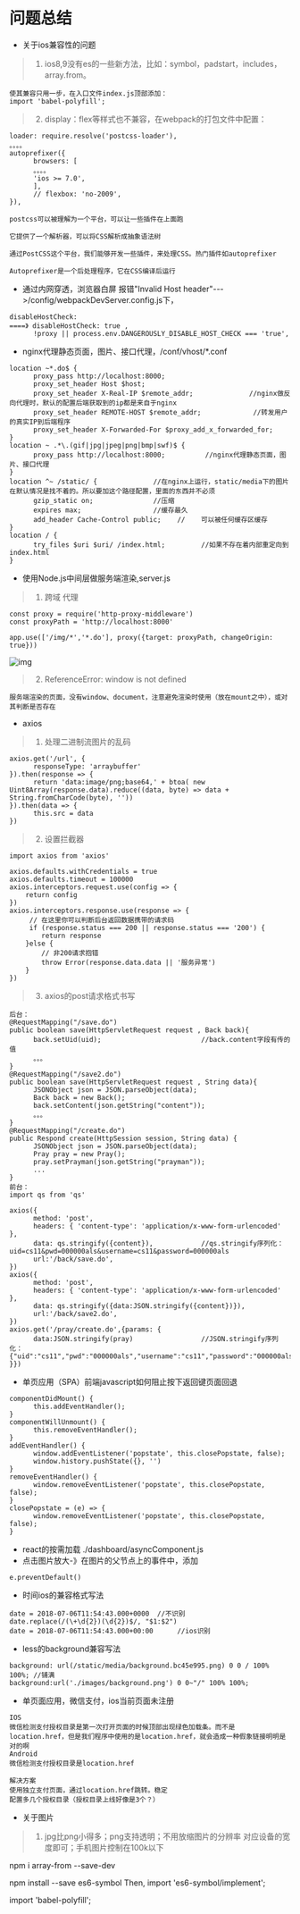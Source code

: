 # 问题总结
* 关于ios兼容性的问题
> 1. ios8,9没有es的一些新方法，比如：symbol，padstart，includes，array.from。
```
使其兼容只用一步，在入口文件index.js顶部添加：
import 'babel-polyfill';
```
> 2. display：flex等样式也不兼容，在webpack的打包文件中配置：
```
loader: require.resolve('postcss-loader'),
。。。。
autoprefixer({
      browsers: [
      。。。。
      'ios >= 7.0',
      ],
      // flexbox: 'no-2009',
}),

postcss可以被理解为一个平台，可以让一些插件在上面跑

它提供了一个解析器，可以将CSS解析成抽象语法树

通过PostCSS这个平台，我们能够开发一些插件，来处理CSS。热门插件如autoprefixer

Autoprefixer是一个后处理程序，它在CSS编译后运行

```

* 通过内网穿透，浏览器白屏 报错"Invalid Host header"--->/config/webpackDevServer.config.js下，
```
disableHostCheck:                                                         ====》 disableHostCheck: true ,
      !proxy || process.env.DANGEROUSLY_DISABLE_HOST_CHECK === 'true',  
```
* nginx代理静态页面，图片、接口代理，/conf/vhost/*.conf
```
location ~*.do$ {
      proxy_pass http://localhost:8000;
      proxy_set_header Host $host;                          
      proxy_set_header X-Real-IP $remote_addr;              //nginx做反向代理时，默认的配置后端获取到的ip都是来自于nginx
      proxy_set_header REMOTE-HOST $remote_addr;             //转发用户的真实IP到后端程序     
      proxy_set_header X-Forwarded-For $proxy_add_x_forwarded_for;
}
location ~ .*\.(gif|jpg|jpeg|png|bmp|swf)$ {
      proxy_pass http://localhost:8000;          //nginx代理静态页面，图片、接口代理
}
location ^~ /static/ {              //在nginx上运行，static/media下的图片在默认情况是找不着的。所以要加这个路径配置，里面的东西并不必须
      gzip_static on;               //压缩
      expires max;                  //缓存最久
      add_header Cache-Control public;    //    可以被任何缓存区缓存
}
location / {
      try_files $uri $uri/ /index.html;         //如果不存在着内部重定向到index.html
}
```
* 使用Node.js中间层做服务端渲染,server.js
> 1. 跨域 代理
```
const proxy = require('http-proxy-middleware')
const proxyPath = 'http://localhost:8000'

app.use(['/img/*','*.do'], proxy({target: proxyPath, changeOrigin: true}))
```
![img](https://upload-images.jianshu.io/upload_images/4145295-df8e7f9aa01f3448.png)
> 2. ReferenceError: window is not defined
```
服务端渲染的页面，没有window、document，注意避免渲染时使用（放在mount之中），或对其判断是否存在
```

* axios
> 1. 处理二进制流图片的乱码
```
axios.get('/url', {
      responseType: 'arraybuffer'
}).then(response => {
      return 'data:image/png;base64,' + btoa( new Uint8Array(response.data).reduce((data, byte) => data + String.fromCharCode(byte), ''))
}).then(data => {
      this.src = data
})
```
> 2. 设置拦截器
```
import axios from 'axios'

axios.defaults.withCredentials = true
axios.defaults.timeout = 100000
axios.interceptors.request.use(config => {
    return config
})
axios.interceptors.response.use(response => {
     // 在这里你可以判断后台返回数据携带的请求码
     if (response.status === 200 || response.status === '200') {
        return response
    }else {
        // 非200请求抱错
        throw Error(response.data.data || '服务异常')
    }
})
```
> 3. axios的post请求格式书写
```
后台：
@RequestMapping("/save.do")
public boolean save(HttpServletRequest request , Back back){
      back.setUid(uid);                         //back.content字段有传的值
      。。。
}
@RequestMapping("/save2.do")
public boolean save(HttpServletRequest request , String data){
      JSONObject json = JSON.parseObject(data);
      Back back = new Back();
      back.setContent(json.getString("content"));
      。。。
}
@RequestMapping("/create.do")
public Respond create(HttpSession session, String data) {
      JSONObject json = JSON.parseObject(data);
      Pray pray = new Pray();
      pray.setPrayman(json.getString("prayman"));
      ...
}
前台：
import qs from 'qs'

axios({
      method: 'post',
      headers: { 'content-type': 'application/x-www-form-urlencoded' },
      data: qs.stringify({content}),            //qs.stringify序列化：uid=cs11&pwd=000000als&username=cs11&password=000000als
      url:'/back/save.do',
})
axios({
      method: 'post',
      headers: { 'content-type': 'application/x-www-form-urlencoded' },
      data: qs.stringify({data:JSON.stringify({content})}),
      url:'/back/save2.do',
})
axios.get('/pray/create.do',{params: {
      data:JSON.stringify(pray)                 //JSON.stringify序列化：{"uid":"cs11","pwd":"000000als","username":"cs11","password":"000000als"}
}})
```
* 单页应用（SPA）前端javascript如何阻止按下返回键页面回退
```
componentDidMount() {
      this.addEventHandler();
}
componentWillUnmount() {
      this.removeEventHandler();
}
addEventHandler() {
      window.addEventListener('popstate', this.closePopstate, false);
      window.history.pushState({}, '')
}
removeEventHandler() {
      window.removeEventListener('popstate', this.closePopstate, false);
}
closePopstate = (e) => {
      window.removeEventListener('popstate', this.closePopstate, false);
}
```
* react的按需加载   ./dashboard/asyncComponent.js
* 点击图片放大-》在图片的父节点上的事件中，添加
```
e.preventDefault()
```
* 时间ios的兼容格式写法
```
date = 2018-07-06T11:54:43.000+0000  //不识别
date.replace(/(\+\d{2})(\d{2})$/, "$1:$2")
date = 2018-07-06T11:54:43.000+00:00      //ios识别
```
* less的background兼容写法
```
background: url(/static/media/background.bc45e995.png) 0 0 / 100% 100%; //铺满
background:url('./images/background.png') 0 0~"/" 100% 100%;
```
* 单页面应用，微信支付，ios当前页面未注册
```
IOS
微信检测支付授权目录是第一次打开页面的时候顶部出现绿色加载条。而不是location.href，但是我们程序中使用的是location.href，就会造成一种假象链接明明是对的啊
Android
微信检测支付授权目录是location.href

解决方案
使用独立支付页面，通过location.href跳转。稳定
配置多几个授权目录（授权目录上线好像是3个？）
```
* 关于图片
> 1. jpg比png小得多；png支持透明；不用放缩图片的分辨率 对应设备的宽度即可；手机图片控制在100k以下




npm i array-from --save-dev


npm install --save es6-symbol
Then,
import 'es6-symbol/implement';

import 'babel-polyfill';